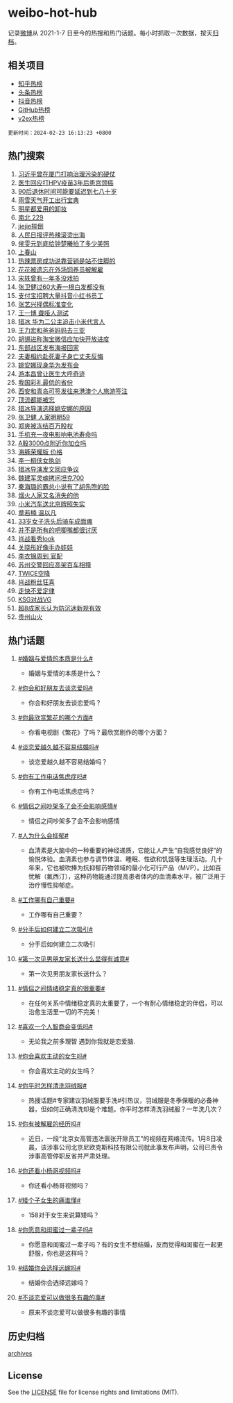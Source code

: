 # weibo-hot-hub

记录[微博](https://www.weibo.com)从 2021-1-7 日至今的热搜和热门话题。每小时抓取一次数据，按天[归档](archives)。

## 相关项目

- [知乎热榜](https://github.com/lonnyzhang423/zhihu-hot-hub)
- [头条热榜](https://github.com/lonnyzhang423/toutiao-hot-hub)
- [抖音热榜](https://github.com/lonnyzhang423/douyin-hot-hub)
- [GitHub热榜](https://github.com/lonnyzhang423/github-hot-hub)
- [v2ex热榜](https://github.com/lonnyzhang423/v2ex-hot-hub)


`更新时间：2024-02-23 16:13:23 +0800`

## 热门搜索

1. [习近平曾在厦门打响治理污染的硬仗](https://m.weibo.cn/search?containerid=100103type%3D1%26t%3D10%26q%3D%23%E4%B9%A0%E8%BF%91%E5%B9%B3%E6%9B%BE%E5%9C%A8%E5%8E%A6%E9%97%A8%E6%89%93%E5%93%8D%E6%B2%BB%E7%90%86%E6%B1%A1%E6%9F%93%E7%9A%84%E7%A1%AC%E4%BB%97%23&stream_entry_id=51&isnewpage=1&extparam=seat%3D1%26dgr%3D0%26stream_entry_id%3D51%26c_type%3D51%26q%3D%2523%25E4%25B9%25A0%25E8%25BF%2591%25E5%25B9%25B3%25E6%259B%25BE%25E5%259C%25A8%25E5%258E%25A6%25E9%2597%25A8%25E6%2589%2593%25E5%2593%258D%25E6%25B2%25BB%25E7%2590%2586%25E6%25B1%25A1%25E6%259F%2593%25E7%259A%2584%25E7%25A1%25AC%25E4%25BB%2597%2523%26pos%3D0%26cate%3D10103%26filter_type%3Drealtimehot%26display_time%3D1708676002%26pre_seqid%3D1708676002016016155163)
1. [医生回应打HPV疫苗3年后患宫颈癌](https://m.weibo.cn/search?containerid=100103type%3D1%26t%3D10%26q%3D%23%E5%8C%BB%E7%94%9F%E5%9B%9E%E5%BA%94%E6%89%93HPV%E7%96%AB%E8%8B%973%E5%B9%B4%E5%90%8E%E6%82%A3%E5%AE%AB%E9%A2%88%E7%99%8C%23&stream_entry_id=31&isnewpage=1&extparam=seat%3D1%26stream_entry_id%3D31%26lcate%3D5001%26realpos%3D1%26dgr%3D0%26band_rank%3D1%26flag%3D1%26pos%3D0%26q%3D%2523%25E5%258C%25BB%25E7%2594%259F%25E5%259B%259E%25E5%25BA%2594%25E6%2589%2593HPV%25E7%2596%25AB%25E8%258B%25973%25E5%25B9%25B4%25E5%2590%258E%25E6%2582%25A3%25E5%25AE%25AB%25E9%25A2%2588%25E7%2599%258C%2523%26c_type%3D31%26cate%3D5001%26filter_type%3Drealtimehot%26display_time%3D1708676002%26pre_seqid%3D1708676002016016155163)
1. [90后退休时间可能要延迟到七八十岁](https://m.weibo.cn/search?containerid=100103type%3D1%26t%3D10%26q%3D%2390%E5%90%8E%E9%80%80%E4%BC%91%E6%97%B6%E9%97%B4%E5%8F%AF%E8%83%BD%E8%A6%81%E5%BB%B6%E8%BF%9F%E5%88%B0%E4%B8%83%E5%85%AB%E5%8D%81%E5%B2%81%23&stream_entry_id=31&isnewpage=1&extparam=seat%3D1%26stream_entry_id%3D31%26lcate%3D5001%26realpos%3D2%26dgr%3D0%26band_rank%3D2%26flag%3D2%26pos%3D1%26q%3D%252390%25E5%2590%258E%25E9%2580%2580%25E4%25BC%2591%25E6%2597%25B6%25E9%2597%25B4%25E5%258F%25AF%25E8%2583%25BD%25E8%25A6%2581%25E5%25BB%25B6%25E8%25BF%259F%25E5%2588%25B0%25E4%25B8%2583%25E5%2585%25AB%25E5%258D%2581%25E5%25B2%2581%2523%26c_type%3D31%26cate%3D5001%26filter_type%3Drealtimehot%26display_time%3D1708676002%26pre_seqid%3D1708676002016016155163)
1. [雨雪天气开工出行宝典](https://m.weibo.cn/search?containerid=100103type%3D1%26t%3D10%26q%3D%23%E9%9B%A8%E9%9B%AA%E5%A4%A9%E6%B0%94%E5%BC%80%E5%B7%A5%E5%87%BA%E8%A1%8C%E5%AE%9D%E5%85%B8%23&stream_entry_id=31&isnewpage=1&extparam=seat%3D1%26stream_entry_id%3D31%26lcate%3D5001%26realpos%3D3%26dgr%3D0%26band_rank%3D3%26flag%3D0%26pos%3D2%26q%3D%2523%25E9%259B%25A8%25E9%259B%25AA%25E5%25A4%25A9%25E6%25B0%2594%25E5%25BC%2580%25E5%25B7%25A5%25E5%2587%25BA%25E8%25A1%258C%25E5%25AE%259D%25E5%2585%25B8%2523%26c_type%3D31%26cate%3D5001%26filter_type%3Drealtimehot%26display_time%3D1708676002%26pre_seqid%3D1708676002016016155163)
1. [明星都爱用的卸妆](https://m.weibo.cn/search?containerid=100103type%3D1%26t%3D10%26q%3D%23%E6%98%8E%E6%98%9F%E9%83%BD%E7%88%B1%E7%94%A8%E7%9A%84%E5%8D%B8%E5%A6%86%23&stream_entry_id=31&isnewpage=1&extparam=seat%3D1%26stream_entry_id%3D31%26lcate%3D5001%26c_type%3D31%26q%3D%2523%25E6%2598%258E%25E6%2598%259F%25E9%2583%25BD%25E7%2588%25B1%25E7%2594%25A8%25E7%259A%2584%25E5%258D%25B8%25E5%25A6%2586%2523%26dgr%3D0%26band_rank%3D4%26adid%3D223906%26pos%3D3%26is_ad_pos%3D1%26cate%3D5001%26topic_ad%3D1%26filter_type%3Drealtimehot%26display_time%3D1708676002%26pre_seqid%3D1708676002016016155163)
1. [南北 229](https://m.weibo.cn/search?containerid=100103type%3D1%26t%3D10%26q%3D%E5%8D%97%E5%8C%97+229&stream_entry_id=31&isnewpage=1&extparam=seat%3D1%26stream_entry_id%3D31%26lcate%3D5001%26realpos%3D4%26dgr%3D0%26band_rank%3D4%26flag%3D1%26pos%3D4%26q%3D%25E5%258D%2597%25E5%258C%2597%2520229%26c_type%3D31%26cate%3D5001%26filter_type%3Drealtimehot%26display_time%3D1708676002%26pre_seqid%3D1708676002016016155163)
1. [jiejie摔倒](https://m.weibo.cn/search?containerid=100103type%3D1%26t%3D10%26q%3Djiejie%E6%91%94%E5%80%92&stream_entry_id=31&isnewpage=1&extparam=seat%3D1%26stream_entry_id%3D31%26lcate%3D5001%26realpos%3D5%26dgr%3D0%26band_rank%3D5%26flag%3D16%26pos%3D5%26q%3Djiejie%25E6%2591%2594%25E5%2580%2592%26c_type%3D31%26cate%3D5001%26filter_type%3Drealtimehot%26display_time%3D1708676002%26pre_seqid%3D1708676002016016155163)
1. [人民日报评热辣滚烫出海](https://m.weibo.cn/search?containerid=100103type%3D1%26t%3D10%26q%3D%23%E4%BA%BA%E6%B0%91%E6%97%A5%E6%8A%A5%E8%AF%84%E7%83%AD%E8%BE%A3%E6%BB%9A%E7%83%AB%E5%87%BA%E6%B5%B7%23&stream_entry_id=31&isnewpage=1&extparam=seat%3D1%26stream_entry_id%3D31%26lcate%3D5001%26realpos%3D6%26dgr%3D0%26band_rank%3D6%26flag%3D1%26pos%3D6%26q%3D%2523%25E4%25BA%25BA%25E6%25B0%2591%25E6%2597%25A5%25E6%258A%25A5%25E8%25AF%2584%25E7%2583%25AD%25E8%25BE%25A3%25E6%25BB%259A%25E7%2583%25AB%25E5%2587%25BA%25E6%25B5%25B7%2523%26c_type%3D31%26cate%3D5001%26filter_type%3Drealtimehot%26display_time%3D1708676002%26pre_seqid%3D1708676002016016155163)
1. [侯雯元到底给钟楚曦拍了多少美照](https://m.weibo.cn/search?containerid=100103type%3D1%26t%3D10%26q%3D%23%E4%BE%AF%E9%9B%AF%E5%85%83%E5%88%B0%E5%BA%95%E7%BB%99%E9%92%9F%E6%A5%9A%E6%9B%A6%E6%8B%8D%E4%BA%86%E5%A4%9A%E5%B0%91%E7%BE%8E%E7%85%A7%23&stream_entry_id=31&isnewpage=1&extparam=seat%3D1%26stream_entry_id%3D31%26lcate%3D5001%26realpos%3D7%26dgr%3D0%26band_rank%3D7%26flag%3D1%26pos%3D7%26q%3D%2523%25E4%25BE%25AF%25E9%259B%25AF%25E5%2585%2583%25E5%2588%25B0%25E5%25BA%2595%25E7%25BB%2599%25E9%2592%259F%25E6%25A5%259A%25E6%259B%25A6%25E6%258B%258D%25E4%25BA%2586%25E5%25A4%259A%25E5%25B0%2591%25E7%25BE%258E%25E7%2585%25A7%2523%26c_type%3D31%26cate%3D5001%26filter_type%3Drealtimehot%26display_time%3D1708676002%26pre_seqid%3D1708676002016016155163)
1. [上春山](https://m.weibo.cn/search?containerid=100103type%3D1%26t%3D10%26q%3D%E4%B8%8A%E6%98%A5%E5%B1%B1&stream_entry_id=31&isnewpage=1&extparam=seat%3D1%26stream_entry_id%3D31%26lcate%3D5001%26realpos%3D8%26dgr%3D0%26band_rank%3D8%26flag%3D2%26pos%3D8%26q%3D%25E4%25B8%258A%25E6%2598%25A5%25E5%25B1%25B1%26c_type%3D31%26cate%3D5001%26filter_type%3Drealtimehot%26display_time%3D1708676002%26pre_seqid%3D1708676002016016155163)
1. [热辣票房成功说靠营销是站不住脚的](https://m.weibo.cn/search?containerid=100103type%3D1%26t%3D10%26q%3D%E7%83%AD%E8%BE%A3%E7%A5%A8%E6%88%BF%E6%88%90%E5%8A%9F%E8%AF%B4%E9%9D%A0%E8%90%A5%E9%94%80%E6%98%AF%E7%AB%99%E4%B8%8D%E4%BD%8F%E8%84%9A%E7%9A%84&stream_entry_id=31&isnewpage=1&extparam=seat%3D1%26stream_entry_id%3D31%26lcate%3D5001%26realpos%3D9%26dgr%3D0%26band_rank%3D9%26flag%3D1%26pos%3D9%26q%3D%25E7%2583%25AD%25E8%25BE%25A3%25E7%25A5%25A8%25E6%2588%25BF%25E6%2588%2590%25E5%258A%259F%25E8%25AF%25B4%25E9%259D%25A0%25E8%2590%25A5%25E9%2594%2580%25E6%2598%25AF%25E7%25AB%2599%25E4%25B8%258D%25E4%25BD%258F%25E8%2584%259A%25E7%259A%2584%26c_type%3D31%26cate%3D5001%26filter_type%3Drealtimehot%26display_time%3D1708676002%26pre_seqid%3D1708676002016016155163)
1. [花花被遗忘在外场饲养员被解雇](https://m.weibo.cn/search?containerid=100103type%3D1%26t%3D10%26q%3D%23%E8%8A%B1%E8%8A%B1%E8%A2%AB%E9%81%97%E5%BF%98%E5%9C%A8%E5%A4%96%E5%9C%BA%E9%A5%B2%E5%85%BB%E5%91%98%E8%A2%AB%E8%A7%A3%E9%9B%87%23&stream_entry_id=31&isnewpage=1&extparam=seat%3D1%26stream_entry_id%3D31%26lcate%3D5001%26realpos%3D10%26dgr%3D0%26band_rank%3D10%26flag%3D0%26pos%3D10%26q%3D%2523%25E8%258A%25B1%25E8%258A%25B1%25E8%25A2%25AB%25E9%2581%2597%25E5%25BF%2598%25E5%259C%25A8%25E5%25A4%2596%25E5%259C%25BA%25E9%25A5%25B2%25E5%2585%25BB%25E5%2591%2598%25E8%25A2%25AB%25E8%25A7%25A3%25E9%259B%2587%2523%26c_type%3D31%26cate%3D5001%26filter_type%3Drealtimehot%26display_time%3D1708676002%26pre_seqid%3D1708676002016016155163)
1. [宋轶曾有一年多没戏拍](https://m.weibo.cn/search?containerid=100103type%3D1%26t%3D10%26q%3D%23%E5%AE%8B%E8%BD%B6%E6%9B%BE%E6%9C%89%E4%B8%80%E5%B9%B4%E5%A4%9A%E6%B2%A1%E6%88%8F%E6%8B%8D%23&stream_entry_id=31&isnewpage=1&extparam=seat%3D1%26stream_entry_id%3D31%26lcate%3D5001%26realpos%3D11%26dgr%3D0%26band_rank%3D11%26flag%3D2%26pos%3D11%26q%3D%2523%25E5%25AE%258B%25E8%25BD%25B6%25E6%259B%25BE%25E6%259C%2589%25E4%25B8%2580%25E5%25B9%25B4%25E5%25A4%259A%25E6%25B2%25A1%25E6%2588%258F%25E6%258B%258D%2523%26c_type%3D31%26cate%3D5001%26filter_type%3Drealtimehot%26display_time%3D1708676002%26pre_seqid%3D1708676002016016155163)
1. [张卫健过60大寿一根白发都没有](https://m.weibo.cn/search?containerid=100103type%3D1%26t%3D10%26q%3D%E5%BC%A0%E5%8D%AB%E5%81%A5%E8%BF%8760%E5%A4%A7%E5%AF%BF%E4%B8%80%E6%A0%B9%E7%99%BD%E5%8F%91%E9%83%BD%E6%B2%A1%E6%9C%89&stream_entry_id=31&isnewpage=1&extparam=seat%3D1%26stream_entry_id%3D31%26lcate%3D5001%26realpos%3D12%26dgr%3D0%26band_rank%3D12%26flag%3D2%26pos%3D12%26q%3D%25E5%25BC%25A0%25E5%258D%25AB%25E5%2581%25A5%25E8%25BF%258760%25E5%25A4%25A7%25E5%25AF%25BF%25E4%25B8%2580%25E6%25A0%25B9%25E7%2599%25BD%25E5%258F%2591%25E9%2583%25BD%25E6%25B2%25A1%25E6%259C%2589%26c_type%3D31%26cate%3D5001%26filter_type%3Drealtimehot%26display_time%3D1708676002%26pre_seqid%3D1708676002016016155163)
1. [支付宝招聘大量抖音小红书员工](https://m.weibo.cn/search?containerid=100103type%3D1%26t%3D10%26q%3D%23%E6%94%AF%E4%BB%98%E5%AE%9D%E6%8B%9B%E8%81%98%E5%A4%A7%E9%87%8F%E6%8A%96%E9%9F%B3%E5%B0%8F%E7%BA%A2%E4%B9%A6%E5%91%98%E5%B7%A5%23&stream_entry_id=31&isnewpage=1&extparam=seat%3D1%26stream_entry_id%3D31%26lcate%3D5001%26realpos%3D13%26dgr%3D0%26band_rank%3D13%26flag%3D2%26pos%3D13%26q%3D%2523%25E6%2594%25AF%25E4%25BB%2598%25E5%25AE%259D%25E6%258B%259B%25E8%2581%2598%25E5%25A4%25A7%25E9%2587%258F%25E6%258A%2596%25E9%259F%25B3%25E5%25B0%258F%25E7%25BA%25A2%25E4%25B9%25A6%25E5%2591%2598%25E5%25B7%25A5%2523%26c_type%3D31%26cate%3D5001%26filter_type%3Drealtimehot%26display_time%3D1708676002%26pre_seqid%3D1708676002016016155163)
1. [张艺兴择偶标准变化](https://m.weibo.cn/search?containerid=100103type%3D1%26t%3D10%26q%3D%23%E5%BC%A0%E8%89%BA%E5%85%B4%E6%8B%A9%E5%81%B6%E6%A0%87%E5%87%86%E5%8F%98%E5%8C%96%23&stream_entry_id=31&isnewpage=1&extparam=seat%3D1%26stream_entry_id%3D31%26lcate%3D5001%26realpos%3D14%26dgr%3D0%26band_rank%3D14%26flag%3D1%26pos%3D14%26q%3D%2523%25E5%25BC%25A0%25E8%2589%25BA%25E5%2585%25B4%25E6%258B%25A9%25E5%2581%25B6%25E6%25A0%2587%25E5%2587%2586%25E5%258F%2598%25E5%258C%2596%2523%26c_type%3D31%26cate%3D5001%26filter_type%3Drealtimehot%26display_time%3D1708676002%26pre_seqid%3D1708676002016016155163)
1. [王一博 聋哑人测试](https://m.weibo.cn/search?containerid=100103type%3D1%26t%3D10%26q%3D%E7%8E%8B%E4%B8%80%E5%8D%9A+%E8%81%8B%E5%93%91%E4%BA%BA%E6%B5%8B%E8%AF%95&stream_entry_id=31&isnewpage=1&extparam=seat%3D1%26stream_entry_id%3D31%26lcate%3D5001%26realpos%3D15%26dgr%3D0%26band_rank%3D15%26flag%3D1%26pos%3D15%26q%3D%25E7%258E%258B%25E4%25B8%2580%25E5%258D%259A%2520%25E8%2581%258B%25E5%2593%2591%25E4%25BA%25BA%25E6%25B5%258B%25E8%25AF%2595%26c_type%3D31%26cate%3D5001%26filter_type%3Drealtimehot%26display_time%3D1708676002%26pre_seqid%3D1708676002016016155163)
1. [猎冰 华为二公主追击小米代言人](https://m.weibo.cn/search?containerid=100103type%3D1%26t%3D10%26q%3D%E7%8C%8E%E5%86%B0+%E5%8D%8E%E4%B8%BA%E4%BA%8C%E5%85%AC%E4%B8%BB%E8%BF%BD%E5%87%BB%E5%B0%8F%E7%B1%B3%E4%BB%A3%E8%A8%80%E4%BA%BA&stream_entry_id=31&isnewpage=1&extparam=seat%3D1%26stream_entry_id%3D31%26lcate%3D5001%26realpos%3D16%26dgr%3D0%26band_rank%3D16%26flag%3D0%26pos%3D16%26q%3D%25E7%258C%258E%25E5%2586%25B0%2520%25E5%258D%258E%25E4%25B8%25BA%25E4%25BA%258C%25E5%2585%25AC%25E4%25B8%25BB%25E8%25BF%25BD%25E5%2587%25BB%25E5%25B0%258F%25E7%25B1%25B3%25E4%25BB%25A3%25E8%25A8%2580%25E4%25BA%25BA%26c_type%3D31%26cate%3D5001%26filter_type%3Drealtimehot%26display_time%3D1708676002%26pre_seqid%3D1708676002016016155163)
1. [王力宏和爸爸妈妈去三亚](https://m.weibo.cn/search?containerid=100103type%3D1%26t%3D10%26q%3D%23%E7%8E%8B%E5%8A%9B%E5%AE%8F%E5%92%8C%E7%88%B8%E7%88%B8%E5%A6%88%E5%A6%88%E5%8E%BB%E4%B8%89%E4%BA%9A%23&stream_entry_id=31&isnewpage=1&extparam=seat%3D1%26stream_entry_id%3D31%26lcate%3D5001%26realpos%3D17%26dgr%3D0%26band_rank%3D17%26flag%3D1%26pos%3D17%26q%3D%2523%25E7%258E%258B%25E5%258A%259B%25E5%25AE%258F%25E5%2592%258C%25E7%2588%25B8%25E7%2588%25B8%25E5%25A6%2588%25E5%25A6%2588%25E5%258E%25BB%25E4%25B8%2589%25E4%25BA%259A%2523%26c_type%3D31%26cate%3D5001%26filter_type%3Drealtimehot%26display_time%3D1708676002%26pre_seqid%3D1708676002016016155163)
1. [胡锡进称淘宝微信应加快开放进度](https://m.weibo.cn/search?containerid=100103type%3D1%26t%3D10%26q%3D%23%E8%83%A1%E9%94%A1%E8%BF%9B%E7%A7%B0%E6%B7%98%E5%AE%9D%E5%BE%AE%E4%BF%A1%E5%BA%94%E5%8A%A0%E5%BF%AB%E5%BC%80%E6%94%BE%E8%BF%9B%E5%BA%A6%23&stream_entry_id=31&isnewpage=1&extparam=seat%3D1%26stream_entry_id%3D31%26lcate%3D5001%26realpos%3D18%26dgr%3D0%26band_rank%3D18%26flag%3D1%26pos%3D18%26q%3D%2523%25E8%2583%25A1%25E9%2594%25A1%25E8%25BF%259B%25E7%25A7%25B0%25E6%25B7%2598%25E5%25AE%259D%25E5%25BE%25AE%25E4%25BF%25A1%25E5%25BA%2594%25E5%258A%25A0%25E5%25BF%25AB%25E5%25BC%2580%25E6%2594%25BE%25E8%25BF%259B%25E5%25BA%25A6%2523%26c_type%3D31%26cate%3D5001%26filter_type%3Drealtimehot%26display_time%3D1708676002%26pre_seqid%3D1708676002016016155163)
1. [东部战区发布海报回家](https://m.weibo.cn/search?containerid=100103type%3D1%26t%3D10%26q%3D%23%E4%B8%9C%E9%83%A8%E6%88%98%E5%8C%BA%E5%8F%91%E5%B8%83%E6%B5%B7%E6%8A%A5%E5%9B%9E%E5%AE%B6%23&stream_entry_id=31&isnewpage=1&extparam=seat%3D1%26stream_entry_id%3D31%26lcate%3D5001%26realpos%3D19%26dgr%3D0%26band_rank%3D19%26flag%3D0%26pos%3D19%26q%3D%2523%25E4%25B8%259C%25E9%2583%25A8%25E6%2588%2598%25E5%258C%25BA%25E5%258F%2591%25E5%25B8%2583%25E6%25B5%25B7%25E6%258A%25A5%25E5%259B%259E%25E5%25AE%25B6%2523%26c_type%3D31%26cate%3D5001%26filter_type%3Drealtimehot%26display_time%3D1708676002%26pre_seqid%3D1708676002016016155163)
1. [夫妻相约赴死妻子身亡丈夫反悔](https://m.weibo.cn/search?containerid=100103type%3D1%26t%3D10%26q%3D%23%E5%A4%AB%E5%A6%BB%E7%9B%B8%E7%BA%A6%E8%B5%B4%E6%AD%BB%E5%A6%BB%E5%AD%90%E8%BA%AB%E4%BA%A1%E4%B8%88%E5%A4%AB%E5%8F%8D%E6%82%94%23&stream_entry_id=31&isnewpage=1&extparam=seat%3D1%26stream_entry_id%3D31%26lcate%3D5001%26realpos%3D20%26dgr%3D0%26band_rank%3D20%26flag%3D0%26pos%3D20%26q%3D%2523%25E5%25A4%25AB%25E5%25A6%25BB%25E7%259B%25B8%25E7%25BA%25A6%25E8%25B5%25B4%25E6%25AD%25BB%25E5%25A6%25BB%25E5%25AD%2590%25E8%25BA%25AB%25E4%25BA%25A1%25E4%25B8%2588%25E5%25A4%25AB%25E5%258F%258D%25E6%2582%2594%2523%26c_type%3D31%26cate%3D5001%26filter_type%3Drealtimehot%26display_time%3D1708676002%26pre_seqid%3D1708676002016016155163)
1. [姚安娜现身华为发布会](https://m.weibo.cn/search?containerid=100103type%3D1%26t%3D10%26q%3D%23%E5%A7%9A%E5%AE%89%E5%A8%9C%E7%8E%B0%E8%BA%AB%E5%8D%8E%E4%B8%BA%E5%8F%91%E5%B8%83%E4%BC%9A%23&stream_entry_id=31&isnewpage=1&extparam=seat%3D1%26stream_entry_id%3D31%26lcate%3D5001%26realpos%3D21%26dgr%3D0%26band_rank%3D21%26flag%3D1%26pos%3D21%26q%3D%2523%25E5%25A7%259A%25E5%25AE%2589%25E5%25A8%259C%25E7%258E%25B0%25E8%25BA%25AB%25E5%258D%258E%25E4%25B8%25BA%25E5%258F%2591%25E5%25B8%2583%25E4%25BC%259A%2523%26c_type%3D31%26cate%3D5001%26filter_type%3Drealtimehot%26display_time%3D1708676002%26pre_seqid%3D1708676002016016155163)
1. [游本昌曾让医生大呼奇迹](https://m.weibo.cn/search?containerid=100103type%3D1%26t%3D10%26q%3D%23%E6%B8%B8%E6%9C%AC%E6%98%8C%E6%9B%BE%E8%AE%A9%E5%8C%BB%E7%94%9F%E5%A4%A7%E5%91%BC%E5%A5%87%E8%BF%B9%23&stream_entry_id=31&isnewpage=1&extparam=seat%3D1%26stream_entry_id%3D31%26lcate%3D5001%26realpos%3D22%26dgr%3D0%26band_rank%3D22%26flag%3D32768%26pos%3D22%26q%3D%2523%25E6%25B8%25B8%25E6%259C%25AC%25E6%2598%258C%25E6%259B%25BE%25E8%25AE%25A9%25E5%258C%25BB%25E7%2594%259F%25E5%25A4%25A7%25E5%2591%25BC%25E5%25A5%2587%25E8%25BF%25B9%2523%26c_type%3D31%26cate%3D5001%26filter_type%3Drealtimehot%26display_time%3D1708676002%26pre_seqid%3D1708676002016016155163)
1. [我国彩礼最低的省份](https://m.weibo.cn/search?containerid=100103type%3D1%26t%3D10%26q%3D%23%E6%88%91%E5%9B%BD%E5%BD%A9%E7%A4%BC%E6%9C%80%E4%BD%8E%E7%9A%84%E7%9C%81%E4%BB%BD%23&stream_entry_id=31&isnewpage=1&extparam=seat%3D1%26stream_entry_id%3D31%26lcate%3D5001%26realpos%3D23%26dgr%3D0%26band_rank%3D23%26flag%3D0%26pos%3D23%26q%3D%2523%25E6%2588%2591%25E5%259B%25BD%25E5%25BD%25A9%25E7%25A4%25BC%25E6%259C%2580%25E4%25BD%258E%25E7%259A%2584%25E7%259C%2581%25E4%25BB%25BD%2523%26c_type%3D31%26cate%3D5001%26filter_type%3Drealtimehot%26display_time%3D1708676002%26pre_seqid%3D1708676002016016155163)
1. [西安和青岛可签发往来港澳个人旅游签注](https://m.weibo.cn/search?containerid=100103type%3D1%26t%3D10%26q%3D%23%E8%A5%BF%E5%AE%89%E5%92%8C%E9%9D%92%E5%B2%9B%E5%8F%AF%E7%AD%BE%E5%8F%91%E5%BE%80%E6%9D%A5%E6%B8%AF%E6%BE%B3%E4%B8%AA%E4%BA%BA%E6%97%85%E6%B8%B8%E7%AD%BE%E6%B3%A8%23&stream_entry_id=31&isnewpage=1&extparam=seat%3D1%26stream_entry_id%3D31%26lcate%3D5001%26realpos%3D24%26dgr%3D0%26band_rank%3D24%26flag%3D1%26pos%3D24%26q%3D%2523%25E8%25A5%25BF%25E5%25AE%2589%25E5%2592%258C%25E9%259D%2592%25E5%25B2%259B%25E5%258F%25AF%25E7%25AD%25BE%25E5%258F%2591%25E5%25BE%2580%25E6%259D%25A5%25E6%25B8%25AF%25E6%25BE%25B3%25E4%25B8%25AA%25E4%25BA%25BA%25E6%2597%2585%25E6%25B8%25B8%25E7%25AD%25BE%25E6%25B3%25A8%2523%26c_type%3D31%26cate%3D5001%26filter_type%3Drealtimehot%26display_time%3D1708676002%26pre_seqid%3D1708676002016016155163)
1. [顶流都能被忘](https://m.weibo.cn/search?containerid=100103type%3D1%26t%3D10%26q%3D%E9%A1%B6%E6%B5%81%E9%83%BD%E8%83%BD%E8%A2%AB%E5%BF%98&stream_entry_id=31&isnewpage=1&extparam=seat%3D1%26stream_entry_id%3D31%26lcate%3D5001%26realpos%3D25%26dgr%3D0%26band_rank%3D25%26flag%3D0%26pos%3D25%26q%3D%25E9%25A1%25B6%25E6%25B5%2581%25E9%2583%25BD%25E8%2583%25BD%25E8%25A2%25AB%25E5%25BF%2598%26c_type%3D31%26cate%3D5001%26filter_type%3Drealtimehot%26display_time%3D1708676002%26pre_seqid%3D1708676002016016155163)
1. [猎冰导演选择姚安娜的原因](https://m.weibo.cn/search?containerid=100103type%3D1%26t%3D10%26q%3D%E7%8C%8E%E5%86%B0%E5%AF%BC%E6%BC%94%E9%80%89%E6%8B%A9%E5%A7%9A%E5%AE%89%E5%A8%9C%E7%9A%84%E5%8E%9F%E5%9B%A0&stream_entry_id=31&isnewpage=1&extparam=seat%3D1%26stream_entry_id%3D31%26lcate%3D5001%26realpos%3D26%26dgr%3D0%26band_rank%3D26%26flag%3D1%26pos%3D26%26q%3D%25E7%258C%258E%25E5%2586%25B0%25E5%25AF%25BC%25E6%25BC%2594%25E9%2580%2589%25E6%258B%25A9%25E5%25A7%259A%25E5%25AE%2589%25E5%25A8%259C%25E7%259A%2584%25E5%258E%259F%25E5%259B%25A0%26c_type%3D31%26cate%3D5001%26filter_type%3Drealtimehot%26display_time%3D1708676002%26pre_seqid%3D1708676002016016155163)
1. [张卫健 人家明明59](https://m.weibo.cn/search?containerid=100103type%3D1%26t%3D10%26q%3D%E5%BC%A0%E5%8D%AB%E5%81%A5+%E4%BA%BA%E5%AE%B6%E6%98%8E%E6%98%8E59&stream_entry_id=31&isnewpage=1&extparam=seat%3D1%26stream_entry_id%3D31%26lcate%3D5001%26realpos%3D27%26dgr%3D0%26band_rank%3D27%26flag%3D1%26pos%3D27%26q%3D%25E5%25BC%25A0%25E5%258D%25AB%25E5%2581%25A5%2520%25E4%25BA%25BA%25E5%25AE%25B6%25E6%2598%258E%25E6%2598%258E59%26c_type%3D31%26cate%3D5001%26filter_type%3Drealtimehot%26display_time%3D1708676002%26pre_seqid%3D1708676002016016155163)
1. [郑爽被冻结百万股权](https://m.weibo.cn/search?containerid=100103type%3D1%26t%3D10%26q%3D%23%E9%83%91%E7%88%BD%E8%A2%AB%E5%86%BB%E7%BB%93%E7%99%BE%E4%B8%87%E8%82%A1%E6%9D%83%23&stream_entry_id=31&isnewpage=1&extparam=seat%3D1%26stream_entry_id%3D31%26lcate%3D5001%26realpos%3D28%26dgr%3D0%26band_rank%3D28%26flag%3D1%26pos%3D28%26q%3D%2523%25E9%2583%2591%25E7%2588%25BD%25E8%25A2%25AB%25E5%2586%25BB%25E7%25BB%2593%25E7%2599%25BE%25E4%25B8%2587%25E8%2582%25A1%25E6%259D%2583%2523%26c_type%3D31%26cate%3D5001%26filter_type%3Drealtimehot%26display_time%3D1708676002%26pre_seqid%3D1708676002016016155163)
1. [手机充一夜电影响电池寿命吗](https://m.weibo.cn/search?containerid=100103type%3D1%26t%3D10%26q%3D%23%E6%89%8B%E6%9C%BA%E5%85%85%E4%B8%80%E5%A4%9C%E7%94%B5%E5%BD%B1%E5%93%8D%E7%94%B5%E6%B1%A0%E5%AF%BF%E5%91%BD%E5%90%97%23&stream_entry_id=31&isnewpage=1&extparam=seat%3D1%26stream_entry_id%3D31%26lcate%3D5001%26realpos%3D29%26dgr%3D0%26band_rank%3D29%26flag%3D1%26pos%3D29%26q%3D%2523%25E6%2589%258B%25E6%259C%25BA%25E5%2585%2585%25E4%25B8%2580%25E5%25A4%259C%25E7%2594%25B5%25E5%25BD%25B1%25E5%2593%258D%25E7%2594%25B5%25E6%25B1%25A0%25E5%25AF%25BF%25E5%2591%25BD%25E5%2590%2597%2523%26c_type%3D31%26cate%3D5001%26filter_type%3Drealtimehot%26display_time%3D1708676002%26pre_seqid%3D1708676002016016155163)
1. [A股3000点附近你加仓吗](https://m.weibo.cn/search?containerid=100103type%3D1%26t%3D10%26q%3D%23A%E8%82%A13000%E7%82%B9%E9%99%84%E8%BF%91%E4%BD%A0%E5%8A%A0%E4%BB%93%E5%90%97%23&stream_entry_id=31&isnewpage=1&extparam=seat%3D1%26stream_entry_id%3D31%26lcate%3D5001%26realpos%3D30%26dgr%3D0%26band_rank%3D30%26flag%3D0%26pos%3D30%26q%3D%2523A%25E8%2582%25A13000%25E7%2582%25B9%25E9%2599%2584%25E8%25BF%2591%25E4%25BD%25A0%25E5%258A%25A0%25E4%25BB%2593%25E5%2590%2597%2523%26c_type%3D31%26cate%3D5001%26filter_type%3Drealtimehot%26display_time%3D1708676002%26pre_seqid%3D1708676002016016155163)
1. [海豚荣耀版 价格](https://m.weibo.cn/search?containerid=100103type%3D1%26t%3D10%26q%3D%E6%B5%B7%E8%B1%9A%E8%8D%A3%E8%80%80%E7%89%88+%E4%BB%B7%E6%A0%BC&stream_entry_id=31&isnewpage=1&extparam=seat%3D1%26stream_entry_id%3D31%26lcate%3D5001%26realpos%3D31%26dgr%3D0%26band_rank%3D31%26flag%3D1%26pos%3D31%26q%3D%25E6%25B5%25B7%25E8%25B1%259A%25E8%258D%25A3%25E8%2580%2580%25E7%2589%2588%2520%25E4%25BB%25B7%25E6%25A0%25BC%26c_type%3D31%26cate%3D5001%26filter_type%3Drealtimehot%26display_time%3D1708676002%26pre_seqid%3D1708676002016016155163)
1. [李一桐侠女执剑](https://m.weibo.cn/search?containerid=100103type%3D1%26t%3D10%26q%3D%23%E6%9D%8E%E4%B8%80%E6%A1%90%E4%BE%A0%E5%A5%B3%E6%89%A7%E5%89%91%23&stream_entry_id=31&isnewpage=1&extparam=seat%3D1%26stream_entry_id%3D31%26lcate%3D5001%26realpos%3D32%26dgr%3D0%26band_rank%3D32%26flag%3D1%26pos%3D32%26q%3D%2523%25E6%259D%258E%25E4%25B8%2580%25E6%25A1%2590%25E4%25BE%25A0%25E5%25A5%25B3%25E6%2589%25A7%25E5%2589%2591%2523%26c_type%3D31%26cate%3D5001%26filter_type%3Drealtimehot%26display_time%3D1708676002%26pre_seqid%3D1708676002016016155163)
1. [猎冰导演发文回应争议](https://m.weibo.cn/search?containerid=100103type%3D1%26t%3D10%26q%3D%E7%8C%8E%E5%86%B0%E5%AF%BC%E6%BC%94%E5%8F%91%E6%96%87%E5%9B%9E%E5%BA%94%E4%BA%89%E8%AE%AE&stream_entry_id=31&isnewpage=1&extparam=seat%3D1%26stream_entry_id%3D31%26lcate%3D5001%26realpos%3D33%26dgr%3D0%26band_rank%3D33%26flag%3D1%26pos%3D33%26q%3D%25E7%258C%258E%25E5%2586%25B0%25E5%25AF%25BC%25E6%25BC%2594%25E5%258F%2591%25E6%2596%2587%25E5%259B%259E%25E5%25BA%2594%25E4%25BA%2589%25E8%25AE%25AE%26c_type%3D31%26cate%3D5001%26filter_type%3Drealtimehot%26display_time%3D1708676002%26pre_seqid%3D1708676002016016155163)
1. [魏建军灵魂拷问坦克700](https://m.weibo.cn/search?containerid=100103type%3D1%26t%3D10%26q%3D%23%E9%AD%8F%E5%BB%BA%E5%86%9B%E7%81%B5%E9%AD%82%E6%8B%B7%E9%97%AE%E5%9D%A6%E5%85%8B700%23&stream_entry_id=31&isnewpage=1&extparam=seat%3D1%26stream_entry_id%3D31%26lcate%3D5001%26q%3D%2523%25E9%25AD%258F%25E5%25BB%25BA%25E5%2586%259B%25E7%2581%25B5%25E9%25AD%2582%25E6%258B%25B7%25E9%2597%25AE%25E5%259D%25A6%25E5%2585%258B700%2523%26realpos%3D34%26dgr%3D0%26band_rank%3D34%26adid%3D223725%26pos%3D34%26flag%3D0%26c_type%3D31%26cate%3D5001%26filter_type%3Drealtimehot%26display_time%3D1708676002%26pre_seqid%3D1708676002016016155163)
1. [秦海璐的霸总小说有了胡先煦的脸](https://m.weibo.cn/search?containerid=100103type%3D1%26t%3D10%26q%3D%E7%A7%A6%E6%B5%B7%E7%92%90%E7%9A%84%E9%9C%B8%E6%80%BB%E5%B0%8F%E8%AF%B4%E6%9C%89%E4%BA%86%E8%83%A1%E5%85%88%E7%85%A6%E7%9A%84%E8%84%B8&stream_entry_id=31&isnewpage=1&extparam=seat%3D1%26stream_entry_id%3D31%26lcate%3D5001%26realpos%3D35%26dgr%3D0%26band_rank%3D35%26flag%3D1%26pos%3D35%26q%3D%25E7%25A7%25A6%25E6%25B5%25B7%25E7%2592%2590%25E7%259A%2584%25E9%259C%25B8%25E6%2580%25BB%25E5%25B0%258F%25E8%25AF%25B4%25E6%259C%2589%25E4%25BA%2586%25E8%2583%25A1%25E5%2585%2588%25E7%2585%25A6%25E7%259A%2584%25E8%2584%25B8%26c_type%3D31%26cate%3D5001%26filter_type%3Drealtimehot%26display_time%3D1708676002%26pre_seqid%3D1708676002016016155163)
1. [烟火人家又名消失的他](https://m.weibo.cn/search?containerid=100103type%3D1%26t%3D10%26q%3D%E7%83%9F%E7%81%AB%E4%BA%BA%E5%AE%B6%E5%8F%88%E5%90%8D%E6%B6%88%E5%A4%B1%E7%9A%84%E4%BB%96&stream_entry_id=31&isnewpage=1&extparam=seat%3D1%26stream_entry_id%3D31%26lcate%3D5001%26realpos%3D36%26dgr%3D0%26band_rank%3D36%26flag%3D1%26pos%3D36%26q%3D%25E7%2583%259F%25E7%2581%25AB%25E4%25BA%25BA%25E5%25AE%25B6%25E5%258F%2588%25E5%2590%258D%25E6%25B6%2588%25E5%25A4%25B1%25E7%259A%2584%25E4%25BB%2596%26c_type%3D31%26cate%3D5001%26filter_type%3Drealtimehot%26display_time%3D1708676002%26pre_seqid%3D1708676002016016155163)
1. [小米汽车送北京牌照失实](https://m.weibo.cn/search?containerid=100103type%3D1%26t%3D10%26q%3D%23%E5%B0%8F%E7%B1%B3%E6%B1%BD%E8%BD%A6%E9%80%81%E5%8C%97%E4%BA%AC%E7%89%8C%E7%85%A7%E5%A4%B1%E5%AE%9E%23&stream_entry_id=31&isnewpage=1&extparam=seat%3D1%26stream_entry_id%3D31%26lcate%3D5001%26realpos%3D37%26dgr%3D0%26band_rank%3D37%26flag%3D1%26pos%3D37%26q%3D%2523%25E5%25B0%258F%25E7%25B1%25B3%25E6%25B1%25BD%25E8%25BD%25A6%25E9%2580%2581%25E5%258C%2597%25E4%25BA%25AC%25E7%2589%258C%25E7%2585%25A7%25E5%25A4%25B1%25E5%25AE%259E%2523%26c_type%3D31%26cate%3D5001%26filter_type%3Drealtimehot%26display_time%3D1708676002%26pre_seqid%3D1708676002016016155163)
1. [章若楠 温以凡](https://m.weibo.cn/search?containerid=100103type%3D1%26t%3D10%26q%3D%E7%AB%A0%E8%8B%A5%E6%A5%A0+%E6%B8%A9%E4%BB%A5%E5%87%A1&stream_entry_id=31&isnewpage=1&extparam=seat%3D1%26stream_entry_id%3D31%26lcate%3D5001%26realpos%3D38%26dgr%3D0%26band_rank%3D38%26flag%3D0%26pos%3D38%26q%3D%25E7%25AB%25A0%25E8%258B%25A5%25E6%25A5%25A0%2520%25E6%25B8%25A9%25E4%25BB%25A5%25E5%2587%25A1%26c_type%3D31%26cate%3D5001%26filter_type%3Drealtimehot%26display_time%3D1708676002%26pre_seqid%3D1708676002016016155163)
1. [33岁女子洗头后骑车成面瘫](https://m.weibo.cn/search?containerid=100103type%3D1%26t%3D10%26q%3D%2333%E5%B2%81%E5%A5%B3%E5%AD%90%E6%B4%97%E5%A4%B4%E5%90%8E%E9%AA%91%E8%BD%A6%E6%88%90%E9%9D%A2%E7%98%AB%23&stream_entry_id=31&isnewpage=1&extparam=seat%3D1%26stream_entry_id%3D31%26lcate%3D5001%26realpos%3D39%26dgr%3D0%26band_rank%3D39%26flag%3D0%26pos%3D39%26q%3D%252333%25E5%25B2%2581%25E5%25A5%25B3%25E5%25AD%2590%25E6%25B4%2597%25E5%25A4%25B4%25E5%2590%258E%25E9%25AA%2591%25E8%25BD%25A6%25E6%2588%2590%25E9%259D%25A2%25E7%2598%25AB%2523%26c_type%3D31%26cate%3D5001%26filter_type%3Drealtimehot%26display_time%3D1708676002%26pre_seqid%3D1708676002016016155163)
1. [并不是所有的吧唧嘴都很讨厌](https://m.weibo.cn/search?containerid=100103type%3D1%26t%3D10%26q%3D%E5%B9%B6%E4%B8%8D%E6%98%AF%E6%89%80%E6%9C%89%E7%9A%84%E5%90%A7%E5%94%A7%E5%98%B4%E9%83%BD%E5%BE%88%E8%AE%A8%E5%8E%8C&stream_entry_id=31&isnewpage=1&extparam=seat%3D1%26stream_entry_id%3D31%26lcate%3D5001%26realpos%3D40%26dgr%3D0%26band_rank%3D40%26flag%3D1%26pos%3D40%26q%3D%25E5%25B9%25B6%25E4%25B8%258D%25E6%2598%25AF%25E6%2589%2580%25E6%259C%2589%25E7%259A%2584%25E5%2590%25A7%25E5%2594%25A7%25E5%2598%25B4%25E9%2583%25BD%25E5%25BE%2588%25E8%25AE%25A8%25E5%258E%258C%26c_type%3D31%26cate%3D5001%26filter_type%3Drealtimehot%26display_time%3D1708676002%26pre_seqid%3D1708676002016016155163)
1. [肖战看秀look](https://m.weibo.cn/search?containerid=100103type%3D1%26t%3D10%26q%3D%23%E8%82%96%E6%88%98%E7%9C%8B%E7%A7%80look%23&stream_entry_id=31&isnewpage=1&extparam=seat%3D1%26stream_entry_id%3D31%26lcate%3D5001%26realpos%3D41%26dgr%3D0%26band_rank%3D41%26flag%3D1%26pos%3D41%26q%3D%2523%25E8%2582%2596%25E6%2588%2598%25E7%259C%258B%25E7%25A7%2580look%2523%26c_type%3D31%26cate%3D5001%26filter_type%3Drealtimehot%26display_time%3D1708676002%26pre_seqid%3D1708676002016016155163)
1. [关晓彤好像手办娃娃](https://m.weibo.cn/search?containerid=100103type%3D1%26t%3D10%26q%3D%23%E5%85%B3%E6%99%93%E5%BD%A4%E5%A5%BD%E5%83%8F%E6%89%8B%E5%8A%9E%E5%A8%83%E5%A8%83%23&stream_entry_id=31&isnewpage=1&extparam=seat%3D1%26stream_entry_id%3D31%26lcate%3D5001%26realpos%3D42%26dgr%3D0%26band_rank%3D42%26flag%3D0%26pos%3D42%26q%3D%2523%25E5%2585%25B3%25E6%2599%2593%25E5%25BD%25A4%25E5%25A5%25BD%25E5%2583%258F%25E6%2589%258B%25E5%258A%259E%25E5%25A8%2583%25E5%25A8%2583%2523%26c_type%3D31%26cate%3D5001%26filter_type%3Drealtimehot%26display_time%3D1708676002%26pre_seqid%3D1708676002016016155163)
1. [李衣锦周到 官配](https://m.weibo.cn/search?containerid=100103type%3D1%26t%3D10%26q%3D%E6%9D%8E%E8%A1%A3%E9%94%A6%E5%91%A8%E5%88%B0+%E5%AE%98%E9%85%8D&stream_entry_id=31&isnewpage=1&extparam=seat%3D1%26stream_entry_id%3D31%26lcate%3D5001%26realpos%3D43%26dgr%3D0%26band_rank%3D43%26flag%3D1%26pos%3D43%26q%3D%25E6%259D%258E%25E8%25A1%25A3%25E9%2594%25A6%25E5%2591%25A8%25E5%2588%25B0%2520%25E5%25AE%2598%25E9%2585%258D%26c_type%3D31%26cate%3D5001%26filter_type%3Drealtimehot%26display_time%3D1708676002%26pre_seqid%3D1708676002016016155163)
1. [苏州交警回应高架百车相撞](https://m.weibo.cn/search?containerid=100103type%3D1%26t%3D10%26q%3D%23%E8%8B%8F%E5%B7%9E%E4%BA%A4%E8%AD%A6%E5%9B%9E%E5%BA%94%E9%AB%98%E6%9E%B6%E7%99%BE%E8%BD%A6%E7%9B%B8%E6%92%9E%23&stream_entry_id=31&isnewpage=1&extparam=seat%3D1%26stream_entry_id%3D31%26lcate%3D5001%26realpos%3D44%26dgr%3D0%26band_rank%3D44%26flag%3D0%26pos%3D44%26q%3D%2523%25E8%258B%258F%25E5%25B7%259E%25E4%25BA%25A4%25E8%25AD%25A6%25E5%259B%259E%25E5%25BA%2594%25E9%25AB%2598%25E6%259E%25B6%25E7%2599%25BE%25E8%25BD%25A6%25E7%259B%25B8%25E6%2592%259E%2523%26c_type%3D31%26cate%3D5001%26filter_type%3Drealtimehot%26display_time%3D1708676002%26pre_seqid%3D1708676002016016155163)
1. [TWICE空降](https://m.weibo.cn/search?containerid=100103type%3D1%26t%3D10%26q%3DTWICE%E7%A9%BA%E9%99%8D&stream_entry_id=31&isnewpage=1&extparam=seat%3D1%26stream_entry_id%3D31%26lcate%3D5001%26realpos%3D45%26dgr%3D0%26band_rank%3D45%26flag%3D0%26pos%3D45%26q%3DTWICE%25E7%25A9%25BA%25E9%2599%258D%26c_type%3D31%26cate%3D5001%26filter_type%3Drealtimehot%26display_time%3D1708676002%26pre_seqid%3D1708676002016016155163)
1. [肖战粉丝狂喜](https://m.weibo.cn/search?containerid=100103type%3D1%26t%3D10%26q%3D%23%E8%82%96%E6%88%98%E7%B2%89%E4%B8%9D%E7%8B%82%E5%96%9C%23&stream_entry_id=31&isnewpage=1&extparam=seat%3D1%26stream_entry_id%3D31%26lcate%3D5001%26realpos%3D46%26dgr%3D0%26band_rank%3D46%26flag%3D0%26pos%3D46%26q%3D%2523%25E8%2582%2596%25E6%2588%2598%25E7%25B2%2589%25E4%25B8%259D%25E7%258B%2582%25E5%2596%259C%2523%26c_type%3D31%26cate%3D5001%26filter_type%3Drealtimehot%26display_time%3D1708676002%26pre_seqid%3D1708676002016016155163)
1. [走快不爱定律](https://m.weibo.cn/search?containerid=100103type%3D1%26t%3D10%26q%3D%23%E8%B5%B0%E5%BF%AB%E4%B8%8D%E7%88%B1%E5%AE%9A%E5%BE%8B%23&stream_entry_id=31&isnewpage=1&extparam=seat%3D1%26stream_entry_id%3D31%26lcate%3D5001%26realpos%3D47%26dgr%3D0%26band_rank%3D47%26flag%3D1%26pos%3D47%26q%3D%2523%25E8%25B5%25B0%25E5%25BF%25AB%25E4%25B8%258D%25E7%2588%25B1%25E5%25AE%259A%25E5%25BE%258B%2523%26c_type%3D31%26cate%3D5001%26filter_type%3Drealtimehot%26display_time%3D1708676002%26pre_seqid%3D1708676002016016155163)
1. [KSG对战VG](https://m.weibo.cn/search?containerid=100103type%3D1%26t%3D10%26q%3D%23KSG%E5%AF%B9%E6%88%98VG%23&stream_entry_id=31&isnewpage=1&extparam=seat%3D1%26stream_entry_id%3D31%26lcate%3D5001%26realpos%3D48%26dgr%3D0%26band_rank%3D48%26flag%3D1%26pos%3D48%26q%3D%2523KSG%25E5%25AF%25B9%25E6%2588%2598VG%2523%26c_type%3D31%26cate%3D5001%26filter_type%3Drealtimehot%26display_time%3D1708676002%26pre_seqid%3D1708676002016016155163)
1. [超8成家长认为防沉迷新规有效](https://m.weibo.cn/search?containerid=100103type%3D1%26t%3D10%26q%3D%23%E8%B6%858%E6%88%90%E5%AE%B6%E9%95%BF%E8%AE%A4%E4%B8%BA%E9%98%B2%E6%B2%89%E8%BF%B7%E6%96%B0%E8%A7%84%E6%9C%89%E6%95%88%23&stream_entry_id=31&isnewpage=1&extparam=seat%3D1%26stream_entry_id%3D31%26lcate%3D5001%26realpos%3D49%26dgr%3D0%26band_rank%3D49%26flag%3D1%26pos%3D49%26q%3D%2523%25E8%25B6%25858%25E6%2588%2590%25E5%25AE%25B6%25E9%2595%25BF%25E8%25AE%25A4%25E4%25B8%25BA%25E9%2598%25B2%25E6%25B2%2589%25E8%25BF%25B7%25E6%2596%25B0%25E8%25A7%2584%25E6%259C%2589%25E6%2595%2588%2523%26c_type%3D31%26cate%3D5001%26filter_type%3Drealtimehot%26display_time%3D1708676002%26pre_seqid%3D1708676002016016155163)
1. [贵州山火](https://m.weibo.cn/search?containerid=100103type%3D1%26t%3D10%26q%3D%E8%B4%B5%E5%B7%9E%E5%B1%B1%E7%81%AB&stream_entry_id=31&isnewpage=1&extparam=seat%3D1%26stream_entry_id%3D31%26lcate%3D5001%26realpos%3D50%26dgr%3D0%26band_rank%3D50%26flag%3D1%26pos%3D50%26q%3D%25E8%25B4%25B5%25E5%25B7%259E%25E5%25B1%25B1%25E7%2581%25AB%26c_type%3D31%26cate%3D5001%26filter_type%3Drealtimehot%26display_time%3D1708676002%26pre_seqid%3D1708676002016016155163)

## 热门话题

1. [#婚姻与爱情的本质是什么#](https://m.weibo.cn/search?containerid=231522type%3D1%26t%3D10%26q%3D%23%E5%A9%9A%E5%A7%BB%E4%B8%8E%E7%88%B1%E6%83%85%E7%9A%84%E6%9C%AC%E8%B4%A8%E6%98%AF%E4%BB%80%E4%B9%88%23&stream_entry_id=128&isnewpage=1&extparam=seat%3D1%26dgr%3D0%26pos%3D1-0-0%26unitid%3D1704881162756%26lcate%3D5004%26cate%3D5004%26c_type%3D128%26display_time%3D1708676003%26pre_seqid%3D170867600341407372196)
    - 婚姻与爱情的本质是什么？

1. [#你会和好朋友去谈恋爱吗#](https://m.weibo.cn/search?containerid=231522type%3D1%26t%3D10%26q%3D%23%E4%BD%A0%E4%BC%9A%E5%92%8C%E5%A5%BD%E6%9C%8B%E5%8F%8B%E5%8E%BB%E8%B0%88%E6%81%8B%E7%88%B1%E5%90%97%23&stream_entry_id=128&isnewpage=1&extparam=seat%3D1%26dgr%3D0%26pos%3D1-0-1%26unitid%3D1704849959446%26lcate%3D5004%26cate%3D5004%26c_type%3D128%26display_time%3D1708676003%26pre_seqid%3D170867600341407372196)
    - 你会和好朋友去谈恋爱吗？

1. [#你最欣赏繁花的哪个方面#](https://m.weibo.cn/search?containerid=231522type%3D1%26t%3D10%26q%3D%23%E4%BD%A0%E6%9C%80%E6%AC%A3%E8%B5%8F%E7%B9%81%E8%8A%B1%E7%9A%84%E5%93%AA%E4%B8%AA%E6%96%B9%E9%9D%A2%23&stream_entry_id=128&isnewpage=1&extparam=seat%3D1%26dgr%3D0%26pos%3D1-0-2%26unitid%3D1704872158127%26lcate%3D5004%26cate%3D5004%26c_type%3D128%26display_time%3D1708676003%26pre_seqid%3D170867600341407372196)
    - 你看电视剧《繁花》了吗？最欣赏剧作的哪个方面？

1. [#谈恋爱越久越不容易结婚吗#](https://m.weibo.cn/search?containerid=231522type%3D1%26t%3D10%26q%3D%23%E8%B0%88%E6%81%8B%E7%88%B1%E8%B6%8A%E4%B9%85%E8%B6%8A%E4%B8%8D%E5%AE%B9%E6%98%93%E7%BB%93%E5%A9%9A%E5%90%97%23&stream_entry_id=128&isnewpage=1&extparam=seat%3D1%26dgr%3D0%26pos%3D1-0-3%26unitid%3D1704871559387%26lcate%3D5004%26cate%3D5004%26c_type%3D128%26display_time%3D1708676003%26pre_seqid%3D170867600341407372196)
    - 谈恋爱越久越不容易结婚吗？

1. [#你有工作电话焦虑症吗#](https://m.weibo.cn/search?containerid=231522type%3D1%26t%3D10%26q%3D%23%E4%BD%A0%E6%9C%89%E5%B7%A5%E4%BD%9C%E7%94%B5%E8%AF%9D%E7%84%A6%E8%99%91%E7%97%87%E5%90%97%23&stream_entry_id=128&isnewpage=1&extparam=seat%3D1%26dgr%3D0%26pos%3D1-0-4%26unitid%3D1704877884678%26lcate%3D5004%26cate%3D5004%26c_type%3D128%26display_time%3D1708676003%26pre_seqid%3D170867600341407372196)
    - 你有工作电话焦虑症吗？

1. [#情侣之间吵架多了会不会影响感情#](https://m.weibo.cn/search?containerid=231522type%3D1%26t%3D10%26q%3D%23%E6%83%85%E4%BE%A3%E4%B9%8B%E9%97%B4%E5%90%B5%E6%9E%B6%E5%A4%9A%E4%BA%86%E4%BC%9A%E4%B8%8D%E4%BC%9A%E5%BD%B1%E5%93%8D%E6%84%9F%E6%83%85%23&stream_entry_id=128&isnewpage=1&extparam=seat%3D1%26dgr%3D0%26pos%3D1-0-5%26unitid%3D1704792093809%26lcate%3D5004%26cate%3D5004%26c_type%3D128%26display_time%3D1708676003%26pre_seqid%3D170867600341407372196)
    - 情侣之间吵架多了会不会影响感情

1. [#人为什么会抑郁#](https://m.weibo.cn/search?containerid=231522type%3D1%26t%3D10%26q%3D%23%E4%BA%BA%E4%B8%BA%E4%BB%80%E4%B9%88%E4%BC%9A%E6%8A%91%E9%83%81%23&stream_entry_id=128&isnewpage=1&extparam=seat%3D1%26dgr%3D0%26pos%3D1-0-6%26unitid%3D1704881163792%26lcate%3D5004%26cate%3D5004%26c_type%3D128%26display_time%3D1708676003%26pre_seqid%3D170867600341407372196)
    - 血清素是大脑中的一种重要的神经递质，它能让人产生“自我感觉良好”的愉悦体验。血清素也参与调节体温、睡眠、性欲和饥饿等生理活动。几十年来，它也被吹捧为抗抑郁药物领域的最小化可行产品（MVP）。比如百忧解（氟西汀），这种药物能通过提高患者体内的血清素水平，被广泛用于治疗慢性抑郁症。

1. [#工作哪有自己重要#](https://m.weibo.cn/search?containerid=231522type%3D1%26t%3D10%26q%3D%23%E5%B7%A5%E4%BD%9C%E5%93%AA%E6%9C%89%E8%87%AA%E5%B7%B1%E9%87%8D%E8%A6%81%23&stream_entry_id=128&isnewpage=1&extparam=seat%3D1%26dgr%3D0%26pos%3D1-0-7%26unitid%3D1704949537973%26lcate%3D5004%26cate%3D5004%26c_type%3D128%26display_time%3D1708676003%26pre_seqid%3D170867600341407372196)
    - 工作哪有自己重要？

1. [#分手后如何建立二次吸引#](https://m.weibo.cn/search?containerid=231522type%3D1%26t%3D10%26q%3D%23%E5%88%86%E6%89%8B%E5%90%8E%E5%A6%82%E4%BD%95%E5%BB%BA%E7%AB%8B%E4%BA%8C%E6%AC%A1%E5%90%B8%E5%BC%95%23&stream_entry_id=128&isnewpage=1&extparam=seat%3D1%26dgr%3D0%26pos%3D1-0-8%26unitid%3D1704870666886%26lcate%3D5004%26cate%3D5004%26c_type%3D128%26display_time%3D1708676003%26pre_seqid%3D170867600341407372196)
    - 分手后如何建立二次吸引

1. [#第一次见男朋友家长送什么显得有诚意#](https://m.weibo.cn/search?containerid=231522type%3D1%26t%3D10%26q%3D%23%E7%AC%AC%E4%B8%80%E6%AC%A1%E8%A7%81%E7%94%B7%E6%9C%8B%E5%8F%8B%E5%AE%B6%E9%95%BF%E9%80%81%E4%BB%80%E4%B9%88%E6%98%BE%E5%BE%97%E6%9C%89%E8%AF%9A%E6%84%8F%23&stream_entry_id=128&isnewpage=1&extparam=seat%3D1%26dgr%3D0%26pos%3D1-0-9%26unitid%3D1704946836507%26lcate%3D5004%26cate%3D5004%26c_type%3D128%26display_time%3D1708676003%26pre_seqid%3D170867600341407372196)
    - 第一次见男朋友家长送什么？

1. [#情侣之间情绪稳定真的很重要#](https://m.weibo.cn/search?containerid=231522type%3D1%26t%3D10%26q%3D%23%E6%83%85%E4%BE%A3%E4%B9%8B%E9%97%B4%E6%83%85%E7%BB%AA%E7%A8%B3%E5%AE%9A%E7%9C%9F%E7%9A%84%E5%BE%88%E9%87%8D%E8%A6%81%23&stream_entry_id=128&isnewpage=1&extparam=seat%3D1%26dgr%3D0%26pos%3D1-0-10%26unitid%3D1704779493657%26lcate%3D5004%26cate%3D5004%26c_type%3D128%26display_time%3D1708676003%26pre_seqid%3D170867600341407372196)
    - 在任何关系中情绪稳定真的太重要了，一个有耐心情绪稳定的伴侣，可以治愈生活里一切的不完美！

1. [#喜欢一个人智商会变低吗#](https://m.weibo.cn/search?containerid=231522type%3D1%26t%3D10%26q%3D%23%E5%96%9C%E6%AC%A2%E4%B8%80%E4%B8%AA%E4%BA%BA%E6%99%BA%E5%95%86%E4%BC%9A%E5%8F%98%E4%BD%8E%E5%90%97%23&stream_entry_id=128&isnewpage=1&extparam=seat%3D1%26dgr%3D0%26pos%3D1-0-11%26unitid%3D1704783068038%26lcate%3D5004%26cate%3D5004%26c_type%3D128%26display_time%3D1708676003%26pre_seqid%3D170867600341407372196)
    - 无论我之前多理智  遇到你我就是恋爱脑.

1. [#你会喜欢主动的女生吗#](https://m.weibo.cn/search?containerid=231522type%3D1%26t%3D10%26q%3D%23%E4%BD%A0%E4%BC%9A%E5%96%9C%E6%AC%A2%E4%B8%BB%E5%8A%A8%E7%9A%84%E5%A5%B3%E7%94%9F%E5%90%97%23&stream_entry_id=128&isnewpage=1&extparam=seat%3D1%26dgr%3D0%26pos%3D1-0-12%26unitid%3D1704786077236%26lcate%3D5004%26cate%3D5004%26c_type%3D128%26display_time%3D1708676003%26pre_seqid%3D170867600341407372196)
    - 你会喜欢主动的女生吗？

1. [#你平时怎样清洗羽绒服#](https://m.weibo.cn/search?containerid=231522type%3D1%26t%3D10%26q%3D%23%E4%BD%A0%E5%B9%B3%E6%97%B6%E6%80%8E%E6%A0%B7%E6%B8%85%E6%B4%97%E7%BE%BD%E7%BB%92%E6%9C%8D%23&stream_entry_id=128&isnewpage=1&extparam=seat%3D1%26dgr%3D0%26pos%3D1-0-13%26unitid%3D1704789081364%26lcate%3D5004%26cate%3D5004%26c_type%3D128%26display_time%3D1708676003%26pre_seqid%3D170867600341407372196)
    - 热搜话题#专家建议羽绒服要手洗#引热议，羽绒服是冬季保暖的必备神器，但如何正确清洗却是个难题。你平时怎样清洗羽绒服？一年洗几次？

1. [#你有被解雇的经历吗#](https://m.weibo.cn/search?containerid=231522type%3D1%26t%3D10%26q%3D%23%E4%BD%A0%E6%9C%89%E8%A2%AB%E8%A7%A3%E9%9B%87%E7%9A%84%E7%BB%8F%E5%8E%86%E5%90%97%23&stream_entry_id=128&isnewpage=1&extparam=seat%3D1%26dgr%3D0%26pos%3D1-0-14%26unitid%3D1704794482090%26lcate%3D5004%26cate%3D5004%26c_type%3D128%26display_time%3D1708676003%26pre_seqid%3D170867600341407372196)
    - 近日，一段“北京女高管违法嚣张开除员工”的视频在网络流传。1月8日凌晨，该涉事公司北京尼欧克斯科技有限公司就此事发布声明，公司已责令涉事高管停职反省并严肃处理。

1. [#你还看小杨哥视频吗#](https://m.weibo.cn/search?containerid=231522type%3D1%26t%3D10%26q%3D%23%E4%BD%A0%E8%BF%98%E7%9C%8B%E5%B0%8F%E6%9D%A8%E5%93%A5%E8%A7%86%E9%A2%91%E5%90%97%23&stream_entry_id=128&isnewpage=1&extparam=seat%3D1%26dgr%3D0%26pos%3D1-0-15%26unitid%3D1704797193944%26lcate%3D5004%26cate%3D5004%26c_type%3D128%26display_time%3D1708676003%26pre_seqid%3D170867600341407372196)
    - 你还看小杨哥视频吗？

1. [#矮个子女生的痛谁懂#](https://m.weibo.cn/search?containerid=231522type%3D1%26t%3D10%26q%3D%23%E7%9F%AE%E4%B8%AA%E5%AD%90%E5%A5%B3%E7%94%9F%E7%9A%84%E7%97%9B%E8%B0%81%E6%87%82%23&stream_entry_id=128&isnewpage=1&extparam=seat%3D1%26dgr%3D0%26pos%3D1-0-16%26unitid%3D1704804675994%26lcate%3D5004%26cate%3D5004%26c_type%3D128%26display_time%3D1708676003%26pre_seqid%3D170867600341407372196)
    - 158对于女生来说算矮吗？

1. [#你愿意和闺蜜过一辈子吗#](https://m.weibo.cn/search?containerid=231522type%3D1%26t%3D10%26q%3D%23%E4%BD%A0%E6%84%BF%E6%84%8F%E5%92%8C%E9%97%BA%E8%9C%9C%E8%BF%87%E4%B8%80%E8%BE%88%E5%AD%90%E5%90%97%23&stream_entry_id=128&isnewpage=1&extparam=seat%3D1%26dgr%3D0%26pos%3D1-0-17%26unitid%3D1704875757520%26lcate%3D5004%26cate%3D5004%26c_type%3D128%26display_time%3D1708676003%26pre_seqid%3D170867600341407372196)
    - 你愿意和闺蜜过一辈子吗？有的女生不想结婚，反而觉得和闺蜜在一起更舒服，你也是这样吗？

1. [#结婚你会选择远嫁吗#](https://m.weibo.cn/search?containerid=231522type%3D1%26t%3D10%26q%3D%23%E7%BB%93%E5%A9%9A%E4%BD%A0%E4%BC%9A%E9%80%89%E6%8B%A9%E8%BF%9C%E5%AB%81%E5%90%97%23&stream_entry_id=128&isnewpage=1&extparam=seat%3D1%26dgr%3D0%26pos%3D1-0-18%26unitid%3D1704870361894%26lcate%3D5004%26cate%3D5004%26c_type%3D128%26display_time%3D1708676003%26pre_seqid%3D170867600341407372196)
    - 结婚你会选择远嫁吗？

1. [#不谈恋爱可以做很多有趣的事#](https://m.weibo.cn/search?containerid=231522type%3D1%26t%3D10%26q%3D%23%E4%B8%8D%E8%B0%88%E6%81%8B%E7%88%B1%E5%8F%AF%E4%BB%A5%E5%81%9A%E5%BE%88%E5%A4%9A%E6%9C%89%E8%B6%A3%E7%9A%84%E4%BA%8B%23&stream_entry_id=128&isnewpage=1&extparam=seat%3D1%26dgr%3D0%26pos%3D1-0-19%26unitid%3D1704865280259%26lcate%3D5004%26cate%3D5004%26c_type%3D128%26display_time%3D1708676003%26pre_seqid%3D170867600341407372196)
    - 原来不谈恋爱可以做很多有趣的事情


## 历史归档

[archives](archives)

## License

See the [LICENSE](LICENSE) file for license rights and limitations (MIT).
